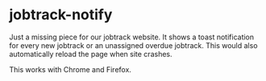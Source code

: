 # jobtrack-notify
Just a missing piece for our jobtrack website. It shows a toast notification for every new jobtrack or an unassigned overdue jobtrack. This would also automatically reload the page when site crashes.

This works with Chrome and Firefox.